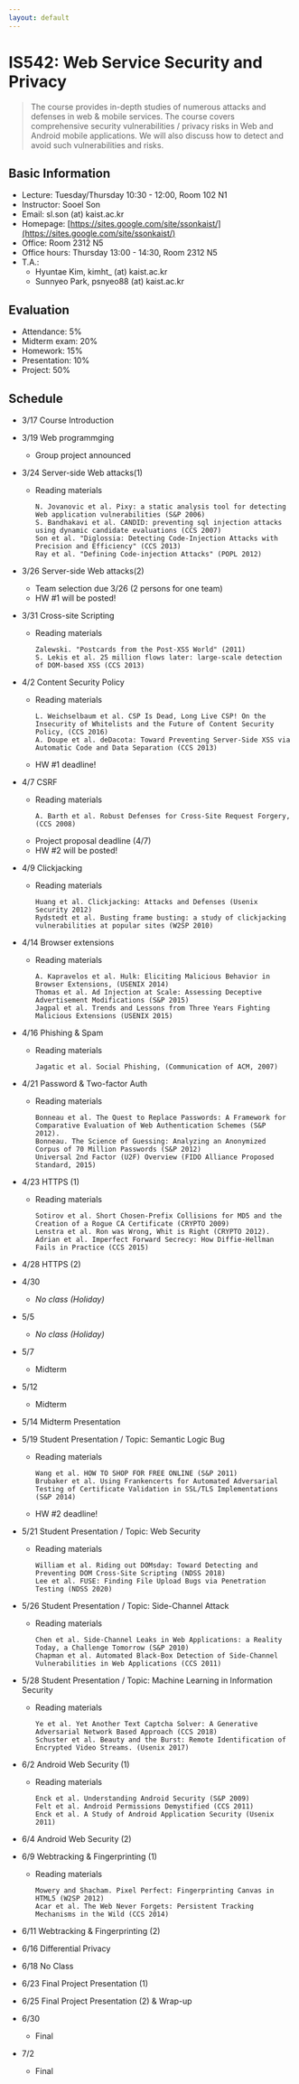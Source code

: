 ```yaml
---
layout: default
---
```


# **IS542**: Web Service Security and Privacy 

> The course provides in-depth studies of numerous attacks and defenses in web & mobile services. The course covers comprehensive security vulnerabilities / privacy risks in Web and Android mobile applications. We will also discuss how to detect and avoid such vulnerabilities and risks. 

## Basic Information
 * Lecture: Tuesday/Thursday 10:30 - 12:00, Room 102 N1
 * Instructor: Sooel Son
 * Email: sl.son (at) kaist.ac.kr
 * Homepage: [https://sites.google.com/site/ssonkaist/](https://sites.google.com/site/ssonkaist/)
 * Office: Room 2312 N5
 * Office hours: Thursday 13:00 - 14:30, Room 2312 N5
 * T.A.: 
   * Hyuntae Kim, kimht\_ (at) kaist.ac.kr
   * Sunnyeo Park, psnyeo88 (at) kaist.ac.kr

## Evaluation
 * Attendance: 5%
 * Midterm exam: 20% 
 * Homework: 15%
 * Presentation: 10%
 * Project: 50%

## Schedule

- 3/17 Course Introduction

- 3/19 Web programmging
  - Group project announced 
  
- 3/24 Server-side Web attacks(1)
  - Reading materials
    ```
    N. Jovanovic et al. Pixy: a static analysis tool for detecting Web application vulnerabilities (S&P 2006)
    S. Bandhakavi et al. CANDID: preventing sql injection attacks using dynamic candidate evaluations (CCS 2007)
    Son et al. "Diglossia: Detecting Code-Injection Attacks with Precision and Efficiency" (CCS 2013)
    Ray et al. "Defining Code-injection Attacks" (POPL 2012)
    ```
    
    
- 3/26 Server-side Web attacks(2)
  - Team selection due 3/26 (2 persons for one team)
  - HW #1 will be posted!
  
  

- 3/31 Cross-site Scripting
  - Reading materials
    ```
    Zalewski. "Postcards from the Post-XSS World" (2011)
    S. Lekis et al. 25 million flows later: large-scale detection of DOM-based XSS (CCS 2013)
    ```

- 4/2 Content Security Policy
  - Reading materials
    ```
    L. Weichselbaum et al. CSP Is Dead, Long Live CSP! On the Insecurity of Whitelists and the Future of Content Security Policy, (CCS 2016)
    A. Doupe et al. deDacota: Toward Preventing Server-Side XSS via Automatic Code and Data Separation (CCS 2013)
    ```
  - HW #1 deadline!

- 4/7 CSRF
  - Reading materials
    ```
    A. Barth et al. Robust Defenses for Cross-Site Request Forgery, (CCS 2008)
    ```
  - Project proposal deadline (4/7)
  - HW #2 will be posted!
  
  
- 4/9 Clickjacking  
  - Reading materials
    ```
    Huang et al. Clickjacking: Attacks and Defenses (Usenix Security 2012)
    Rydstedt et al. Busting frame busting: a study of clickjacking vulnerabilities at popular sites (W2SP 2010)
    ```

- 4/14 Browser extensions
  - Reading materials
    ```
    A. Kapravelos et al. Hulk: Eliciting Malicious Behavior in Browser Extensions, (USENIX 2014)
    Thomas et al. Ad Injection at Scale: Assessing Deceptive Advertisement Modifications (S&P 2015)
    Jagpal et al. Trends and Lessons from Three Years Fighting Malicious Extensions (USENIX 2015)
    ```

- 4/16 Phishing & Spam
  - Reading materials
    ```
    Jagatic et al. Social Phishing, (Communication of ACM, 2007)
    ```

- 4/21 Password & Two-factor Auth
  - Reading materials
    ```
    Bonneau et al. The Quest to Replace Passwords: A Framework for Comparative Evaluation of Web Authentication Schemes (S&P 2012).
    Bonneau. The Science of Guessing: Analyzing an Anonymized Corpus of 70 Million Passwords (S&P 2012)
    Universal 2nd Factor (U2F) Overview (FIDO Alliance Proposed Standard, 2015)
    ```

- 4/23 HTTPS (1)
  - Reading materials
    ```
    Sotirov et al. Short Chosen-Prefix Collisions for MD5 and the Creation of a Rogue CA Certificate (CRYPTO 2009)
    Lenstra et al. Ron was Wrong, Whit is Right (CRYPTO 2012).
    Adrian et al. Imperfect Forward Secrecy: How Diffie-Hellman Fails in Practice (CCS 2015)
    ```

- 4/28 HTTPS (2)

- 4/30
  - _No class (Holiday)_

- 5/5
  - _No class (Holiday)_

- 5/7
  - Midterm

- 5/12
  - Midterm

- 5/14 Midterm Presentation

- 5/19 Student Presentation / Topic: Semantic Logic Bug
  - Reading materials
    ```
    Wang et al. HOW TO SHOP FOR FREE ONLINE (S&P 2011)
    Brubaker et al. Using Frankencerts for Automated Adversarial Testing of Certificate Validation in SSL/TLS Implementations (S&P 2014)
    ```
  - HW #2 deadline!

- 5/21 Student Presentation / Topic: Web Security
  - Reading materials
    ```
    William et al. Riding out DOMsday: Toward Detecting and Preventing DOM Cross-Site Scripting (NDSS 2018)
    Lee et al. FUSE: Finding File Upload Bugs via Penetration Testing (NDSS 2020) 
    ```

- 5/26 Student Presentation / Topic: Side-Channel Attack
  - Reading materials
    ```
    Chen et al. Side-Channel Leaks in Web Applications: a Reality Today, a Challenge Tomorrow (S&P 2010)
    Chapman et al. Automated Black-Box Detection of Side-Channel Vulnerabilities in Web Applications (CCS 2011)
    ```

- 5/28 Student Presentation / Topic:  Machine Learning in Information Security
  - Reading materials
    ```
    Ye et al. Yet Another Text Captcha Solver: A Generative Adversarial Network Based Approach (CCS 2018)
    Schuster et al. Beauty and the Burst: Remote Identification of Encrypted Video Streams. (Usenix 2017)
    ```

- 6/2 Android Web Security (1)
  - Reading materials
    ```
    Enck et al. Understanding Android Security (S&P 2009)
    Felt et al. Android Permissions Demystified (CCS 2011)
    Enck et al. A Study of Android Application Security (Usenix 2011)
    ```

- 6/4 Android Web Security (2)

- 6/9 Webtracking & Fingerprinting (1)
  - Reading materials
    ```
    Mowery and Shacham. Pixel Perfect: Fingerprinting Canvas in HTML5 (W2SP 2012)
    Acar et al. The Web Never Forgets: Persistent Tracking Mechanisms in the Wild (CCS 2014)
    ```

- 6/11 Webtracking & Fingerprinting (2)

- 6/16 Differential Privacy

- 6/18 No Class

- 6/23 Final Project Presentation (1)

- 6/25 Final Project Presentation (2) & Wrap-up

- 6/30
  - Final

- 7/2
  - Final
